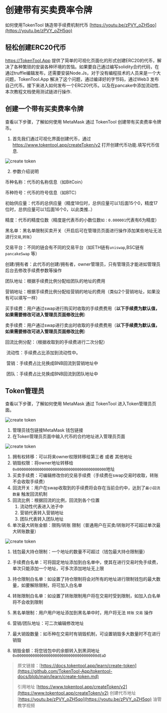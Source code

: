 # 创建带有买卖费率令牌

如何使用TokenTool 铸造带手续费机制代币
[https://youtu.be/zPVY_oZH5qo](https://youtu.be/zPVY_oZH5qo)

## 轻松创建ERC20代币

https://TokenTool.App 提供了简单的可视化页面化的形式创建ERC20的代币，解决了各种繁琐的安装各种环境的苦恼。如果要自己通过编写solidity合约代码，在通过truffle编辑发布，还需要安装Node.Js，对于没有编程技术的人员来是一个大问题，TokenTool.App 解决了这个问题，通过编译好的字节码，通过Web3 发布自己代币。接下来进入如何发布一个ERC20代币。以及在pancake中添加流动性.本次教程文档使用测试链进行操作.

## 创建一个带有买卖费率令牌

查看以下步骤，了解如何使用 MetaMask 通过 TokenTool 创建带有买卖费率令牌币。

1. 首先我们通过可视化界面创建代币，通过 https://www.tokentool.app/createToken/v2 打开创建代币功能.填写代币信息.

<img src="../.gitbook/assets/v2/Snipaste_2022-05-03_14-39-31.png" alt="create token" />

2. 参数介绍说明

币种名称：代币的名称信息（如BitCoin）

币种符号：代币的符号信息（如BTC）

初始供应量：代币的总供应量（精度18位时，总供应量可以1后面15个0，精度17位时，总供应量可以1后面16个0，以此类推..）

精度：代币的精度位数（精度是代表币的小数位数`如：0.000001`代表有6为精度）

黑名单：黑名单限制买卖开关（开启后可在管理员页面进行操作添加某些地址无法进行`交易`,`转账`）

交易平台：不同的链会有不同的交易平台（如ETH链有`uniswap`,BSC链有`pancakeSwap` 等）

创建/拥有者：此代币的创建/拥有者，owner管理员，只有管理员才能进如管理员后台去修改手续费参数等操作

团队地址：根据手续费比例分配给团队的地址的费用

营销地址：根据手续费比例分配给营销的地址的费用（类似2个营销地址，如果没有可以填写一样）

买手续费：用户通过swap进行购买时收取的手续费费用（**以下手续费为默认值，如果需要修改可进入管理员页面修改比例**）

卖手续费：用户通过swap进行卖出时收取的手续费费用（**以下手续费为默认值，如果需要修改可进入管理员页面修改比例**）

回流比例分配：（根据收取到的手续费进行二次分配）

​		流动性：手续费占比添加到流动性中。

​		营销：手续费占比兑换成BNB回流到营销地址中

​		团队：手续费占比兑换成BNB回流到团队地址中

## Token管理员

查看以下步骤，了解如何使用 MetaMask 通过 TokenTool 进入Token管理员页面。

<img src="../.gitbook/assets/v2/admin2.png" alt="create token" />

1. 管理员钱包链接MetaMask 钱包链接
2. 在Token管理员页面中输入代币的合约地址进入管理员页面

<img src="../.gitbook/assets/v2/admin1.png" alt="create token" />

1. 拥有权转移：可以将来owner权限转移给第三者 或者 其他地址
2. 销毁权限：将owner地址转移给 `0x0000000000000000000000000000000000000000`地址
3. 买卖手续费：可编辑修改你的交易手续费（手续费在swap交易时收取，转账不会收取手续费）
4. 回流开关：用户在swap收取到的手续费将会存在当前合约中，达到了`最小回流数量` 触发回流机制
5. 回流比例：根据回流的比例，回流到各个位置
   1. 流动性代表进入池子中
   2. 营销代表转入营销地址
   3. 团队代表转入团队地址
6. 单次最大转账金额：限购/转账 限制（普通用户在买卖/转账时不可超过单次最大转账数量）

<img src="../.gitbook/assets/v2/admin3.png" alt="create token" />

1. 钱包最大持仓限制：一个地址的数量不可超过（钱包最大持仓限制量）

2. 手续费白名单：可将固定地址添加到白名单中，使其在进行交易时免手续费，单次只能添加一个地址，可多次添加地址无上限

3. 持仓限制白名单：如设置了持仓限制将会对所有的地址进行限制钱包的最大数量，如要解除限制，将可加入白名单

4. 转账限制白名单：如设置了转账限制用户将在交易时受到限制，如加入白名单将不会收到限制

5. 黑名单限制：用户用户地址添加到黑名单中时，用户将无法 `转账` `交易` 操作 

6. 营销/团队地址：可二次编辑修改地址

7. 最大销毁数量：如币种在交易时有销毁机制，可设置销毁多大数量时不在进行销毁

8. 销毁金额：将您钱包中的余额转入到黑洞地址`0x000000000000000000000000000000000000dEaD`

   

> 原文链接：[https://docs.tokentool.app/learn/create-token](https://github.com/TokenTool-App/tokentool-docs/blob/main/learn/create-token.md)
> 
> 引用地址
> [https://www.tokentool.app/createToken/v2](https://www.tokentool.app/createToken/v2) 创建代币地址
> [https://youtu.be/zPVY_oZH5qo](https://youtu.be/zPVY_oZH5qo) 油管教学视频
